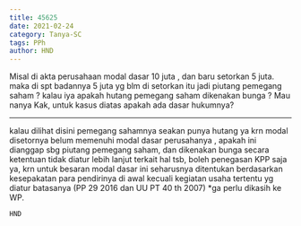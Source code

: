 ```yaml
---
title: 45625
date: 2021-02-24
category: Tanya-SC
tags: PPh
author: HND
---
```


Misal di akta perusahaan modal dasar 10 juta , dan baru setorkan 5 juta. maka di spt badannya 5 juta yg blm di setorkan itu jadi piutang pemegang saham ? kalau iya apakah hutang pemegang saham dikenakan bunga ? Mau nanya Kak, untuk kasus diatas apakah ada dasar hukumnya?

---

kalau dilihat disini pemegang sahamnya seakan punya hutang ya krn modal disetornya belum memenuhi modal dasar perusahanya , apakah ini dianggap sbg piutang pemegang saham, dan dikenakan bunga secara ketentuan tidak diatur lebih lanjut terkait hal tsb, boleh penegasan KPP saja ya, krn untuk besaran modal dasar ini seharusnya ditentukan berdasarkan kesepakatan para pendirinya di awal kecuali kegiatan usaha tertentu yg diatur batasanya (PP 29 2016 dan UU PT 40 th 2007) *ga perlu dikasih ke WP.

`HND`
